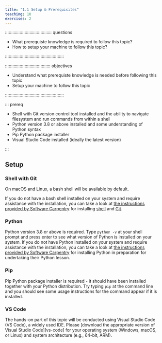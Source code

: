 ```yaml
---
title: "1.1 Setup & Prerequisites"
teaching: 10
exercises: 2
---
```


:::::::::::::::::::::::::::::::::::::: questions 

- What prerequiste knowledge is required to follow this topic?
- How to setup your machine to follow this topic?

::::::::::::::::::::::::::::::::::::::::::::::::

::::::::::::::::::::::::::::::::::::: objectives

- Understand what prerequiste knowledge is needed before following this topic
- Setup your machine to follow this topic

::::::::::::::::::::::::::::::::::::::::::::::::

::: prereq

- Shell with Git version control tool installed and the ability to navigate filesystem and run commands from within a shell
- Python version 3.8 or above installed and some understanding of Python syntax
- Pip Python package installer
- Visual Studio Code installed (ideally the latest version)

:::

## Setup

### Shell with Git

On macOS and Linux, a bash shell will be available by default.

If you do not have a bash shell installed on your system and require assistance with the installation, you can take a look at [the instructions provided by Software Carpentry](https://swcarpentry.github.io/python-novice-inflammation/#install-python) 
for installing [shell](https://carpentries.github.io/workshop-template/install_instructions/#the-bash-shell) and [Git](https://carpentries.github.io/workshop-template/install_instructions/#git-1).

### Python

Python version 3.8 or above is required. Type `python -v` at your shell prompt and press enter to see what version of Python is installed on your system. 
If you do not have Python installed on your system and require assistance with the installation, you can take a look at [the instructions provided by Software Carpentry](https://swcarpentry.github.io/python-novice-inflammation/#install-python) 
for installing Python in preparation for undertaking their Python lesson.

### Pip

Pip Python package installer is required - it should have been installed together with your Python distribution. 
Try typing `pip` at the command line and you should see some usage instructions for the command appear if it is installed.
    
### VS Code

The hands-on part of this topic will be conducted using Visual Studio Code (VS Code), a widely used IDE.
Please [download the appropriate version of Visual Studio Code][vs-code] for your operating system (Windows, macOS, or Linux) and system architecture (e.g., 64-bit, ARM).
